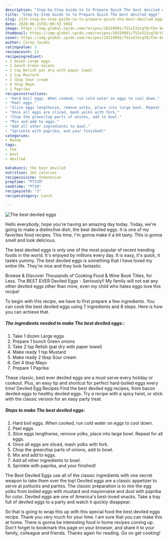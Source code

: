 ```yaml
---
description: "Step-by-Step Guide to to Prepare Quick The best deviled eggs"
title: "Step-by-Step Guide to to Prepare Quick The best deviled eggs"
slug: 2133-step-by-step-guide-to-to-prepare-quick-the-best-deviled-eggs
date: 2020-06-15T01:00:53.598Z
image: https://img-global.cpcdn.com/recipes/28319991/751x532cq70/the-best-deviled-eggs-recipe-main-photo.jpg
thumbnail: https://img-global.cpcdn.com/recipes/28319991/751x532cq70/the-best-deviled-eggs-recipe-main-photo.jpg
cover: https://img-global.cpcdn.com/recipes/28319991/751x532cq70/the-best-deviled-eggs-recipe-main-photo.jpg
author: Corey Jacobs
ratingvalue: 3
reviewcount: 12
recipeingredient:
- 1 dozen Large eggs
- 1 bunch Green onions
- 2 tsp Relish pat dry with paper towel
- 1 tsp Mustard
- 2 tbsp Sour cream
- 4 tbsp Mayo
- 1 Paprika
recipeinstructions:
- "Hard boil eggs. When cooked, run cold water on eggs to cool down."
- "Peel eggs."
- "Slice eggs lengthwise, remove yolks, place into large bowl. Repeat for all eggs."
- "Once all eggs are sliced, mash yolks with fork."
- "Chop the green/top parts of onions, add to bowl."
- "Mix and add to eggs."
- "Add all other ingredients to bowl."
- "Sprinkle with paprika, and your finished!"
categories:
- Resep
tags:
- the
- best
- deviled

katakunci: the best deviled
nutrition: 262 calories
recipecuisine: Indonesian
preptime: "PT31M"
cooktime: "PT1H"
recipeyield: "3"
recipecategory: Lunch

---
```



![The best deviled eggs](https://img-global.cpcdn.com/recipes/28319991/751x532cq70/the-best-deviled-eggs-recipe-main-photo.jpg)

Hello everybody, hope you're having an amazing day today. Today, we're going to make a distinctive dish, the best deviled eggs. It is one of my favorites food recipes. This time, I'm gonna make it a bit tasty. This is gonna smell and look delicious.

The best deviled eggs is only one of the most popular of recent trending foods in the world. It's enjoyed by millions every day. It is easy, it's quick, it tastes yummy. The best deviled eggs is something that I have loved my entire life. They're nice and they look fantastic.

Browse &amp; Discover Thousands of Cooking Food &amp; Wine Book Titles, for Less. The BEST EVER Deviled Eggs - Seriously!! My family will not eat any other deviled eggs other than mine, even my child who hates eggs love this recipe!


To begin with this recipe, we have to first prepare a few ingredients. You can cook the best deviled eggs using 7 ingredients and 8 steps. Here is how you can achieve that.

##### The ingredients needed to make The best deviled eggs::

1. Take 1 dozen Large eggs
1. Prepare 1 bunch Green onions
1. Take 2 tsp Relish (pat dry with paper towel)
1. Make ready 1 tsp Mustard
1. Make ready 2 tbsp Sour cream
1. Get 4 tbsp Mayo
1. Prepare 1 Paprika


These classic, best ever deviled eggs are a must serve every holiday or cookout. Plus, an easy tip and shortcut for perfect hard-boiled eggs every time! Deviled Egg Recipes Find the best deviled egg recipes, from bacon deviled eggs to healthy deviled eggs. Try a recipe with a spicy twist, or stick with the classic version for an easy party treat. 

##### Steps to make The best deviled eggs:

1. Hard boil eggs. When cooked, run cold water on eggs to cool down.
1. Peel eggs.
1. Slice eggs lengthwise, remove yolks, place into large bowl. Repeat for all eggs.
1. Once all eggs are sliced, mash yolks with fork.
1. Chop the green/top parts of onions, add to bowl.
1. Mix and add to eggs.
1. Add all other ingredients to bowl.
1. Sprinkle with paprika, and your finished!


The Best Deviled Eggs use all of the classic ingredients with one secret weapon to take them over the top! Deviled eggs are a classic appetizer to serve at potlucks and parties. The classic preparation is to mix the egg yolks from boiled eggs with mustard and mayonnaise and dust with paprika for color. Deviled eggs are one of America&#39;s best-loved snacks. Take a tray full of deviled eggs to a party and watch it quickly disappear. 

So that is going to wrap this up with this special food the best deviled eggs recipe. Thank you very much for your time. I am sure that you can make this at home. There is gonna be interesting food in home recipes coming up. Don't forget to bookmark this page on your browser, and share it to your family, colleague and friends. Thanks again for reading. Go on get cooking!
